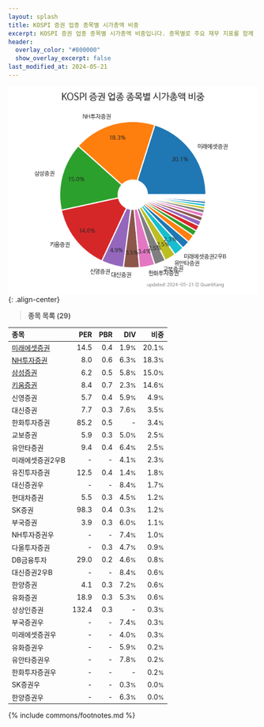 ```yaml
---
layout: splash
title: KOSPI 증권 업종 종목별 시가총액 비중
excerpt: KOSPI 증권 업종 종목별 시가총액 비중입니다. 종목별로 주요 재무 지표를 함께 표시합니다.
header:
  overlay_color: "#800000"
  show_overlay_excerpt: false
last_modified_at: 2024-05-21
---
```



![KOSPI 증권 업종 종목별 시가총액 비중](/stats/sector/images/kospi_업종_증권_종목.png){: .align-center}


> **종목 목록 (29)**<a id="list"></a>

| **종목** | **PER** | **PBR** | **DIV** | **비중** |
| :------- | ------: | ------: | ------: | -------: |
| [미래에셋증권](/006800/) | 14.5 | 0.4 | 1.9<small>%</small> | 20.1<small>%</small> |
| [NH투자증권](/005940/) | 8.0 | 0.6 | 6.3<small>%</small> | 18.3<small>%</small> |
| [삼성증권](/016360/) | 6.2 | 0.5 | 5.8<small>%</small> | 15.0<small>%</small> |
| [키움증권](/039490/) | 8.4 | 0.7 | 2.3<small>%</small> | 14.6<small>%</small> |
| 신영증권 | 5.7 | 0.4 | 5.9<small>%</small> | 4.9<small>%</small> |
| 대신증권 | 7.7 | 0.3 | 7.6<small>%</small> | 3.5<small>%</small> |
| 한화투자증권 | 85.2 | 0.5 | - | 3.4<small>%</small> |
| 교보증권 | 5.9 | 0.3 | 5.0<small>%</small> | 2.5<small>%</small> |
| 유안타증권 | 9.4 | 0.4 | 6.4<small>%</small> | 2.5<small>%</small> |
| 미래에셋증권2우B | - | - | 4.1<small>%</small> | 2.3<small>%</small> |
| 유진투자증권 | 12.5 | 0.4 | 1.4<small>%</small> | 1.8<small>%</small> |
| 대신증권우 | - | - | 8.4<small>%</small> | 1.7<small>%</small> |
| 현대차증권 | 5.5 | 0.3 | 4.5<small>%</small> | 1.2<small>%</small> |
| SK증권 | 98.3 | 0.4 | 0.3<small>%</small> | 1.2<small>%</small> |
| 부국증권 | 3.9 | 0.3 | 6.0<small>%</small> | 1.1<small>%</small> |
| NH투자증권우 | - | - | 7.4<small>%</small> | 1.0<small>%</small> |
| 다올투자증권 | - | 0.3 | 4.7<small>%</small> | 0.9<small>%</small> |
| DB금융투자 | 29.0 | 0.2 | 4.6<small>%</small> | 0.8<small>%</small> |
| 대신증권2우B | - | - | 8.4<small>%</small> | 0.6<small>%</small> |
| 한양증권 | 4.1 | 0.3 | 7.2<small>%</small> | 0.6<small>%</small> |
| 유화증권 | 18.9 | 0.3 | 5.3<small>%</small> | 0.6<small>%</small> |
| 상상인증권 | 132.4 | 0.3 | - | 0.3<small>%</small> |
| 부국증권우 | - | - | 7.4<small>%</small> | 0.3<small>%</small> |
| 미래에셋증권우 | - | - | 4.0<small>%</small> | 0.3<small>%</small> |
| 유화증권우 | - | - | 5.9<small>%</small> | 0.2<small>%</small> |
| 유안타증권우 | - | - | 7.8<small>%</small> | 0.2<small>%</small> |
| 한화투자증권우 | - | - | - | 0.2<small>%</small> |
| SK증권우 | - | - | 0.3<small>%</small> | 0.0<small>%</small> |
| 한양증권우 | - | - | 6.3<small>%</small> | 0.0<small>%</small> |

{% include commons/footnotes.md %}